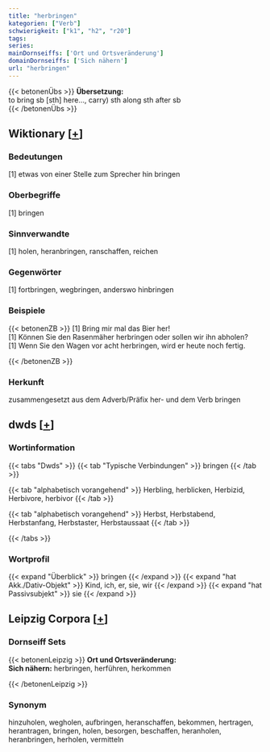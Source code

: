```yaml
---
title: "herbringen"
kategorien: ["Verb"]
schwierigkeit: ["k1", "h2", "r20"]
tags:
series:
mainDornseiffs: ['Ort und Ortsveränderung']
domainDornseiffs: ['Sich nähern']
url: "herbringen"
---
```


{{< betonenÜbs >}}
**Übersetzung:**  
to bring sb [sth] here..., carry) sth along sth  after sb  
{{< /betonenÜbs >}}

## Wiktionary [[+](https://de.wiktionary.org/wiki/herbringen)]

### Bedeutungen
[1] etwas von einer Stelle zum Sprecher hin bringen  

### Oberbegriffe
[1] bringen  

### Sinnverwandte
[1] holen, heranbringen, ranschaffen, reichen  

### Gegenwörter
[1] fortbringen, wegbringen, anderswo hinbringen  

### Beispiele
{{< betonenZB >}}
[1] Bring mir mal das Bier her!  
[1] Können Sie den Rasenmäher herbringen oder sollen wir ihn abholen?  
[1] Wenn Sie den Wagen vor acht herbringen, wird er heute noch fertig.  

{{< /betonenZB >}}
### Herkunft
zusammengesetzt aus dem Adverb/Präfix her- und dem Verb bringen  



## dwds [[+](https://www.dwds.de/wb/herbringen)]

### Wortinformation
{{< tabs "Dwds" >}}
{{< tab "Typische Verbindungen" >}}
bringen
{{< /tab >}}

{{< tab "alphabetisch vorangehend" >}}
Herbling, herblicken, Herbizid, Herbivore, herbivor
{{< /tab >}}

{{< tab "alphabetisch vorangehend" >}}
Herbst, Herbstabend, Herbstanfang, Herbstaster, Herbstaussaat
{{< /tab >}}

{{< /tabs >}}

### Wortprofil
{{< expand "Überblick" >}} bringen {{< /expand >}}
{{< expand "hat Akk./Dativ-Objekt" >}} Kind, ich, er, sie, wir {{< /expand >}}
{{< expand "hat Passivsubjekt" >}} sie {{< /expand >}}

## Leipzig Corpora [[+](https://corpora.uni-leipzig.de/en/res?word=herbringen&corpusId=deu_newscrawl-public_2018)]

### Dornseiff Sets
{{< betonenLeipzig >}}
**Ort und Ortsveränderung:**  
**Sich nähern:** herbringen, herführen, herkommen  

{{< /betonenLeipzig >}}

### Synonym
hinzuholen, wegholen, aufbringen, heranschaffen, bekommen, hertragen, herantragen, bringen, holen, besorgen, beschaffen, heranholen, heranbringen, herholen, vermitteln

